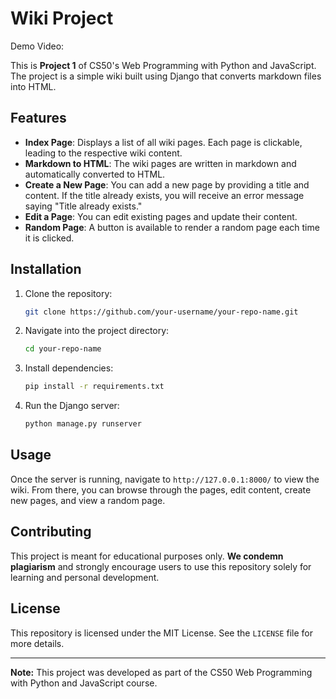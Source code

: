 # Wiki Project

Demo Video: 

This is **Project 1** of CS50's Web Programming with Python and JavaScript. The project is a simple wiki built using Django that converts markdown files into HTML.

## Features

- **Index Page**: Displays a list of all wiki pages. Each page is clickable, leading to the respective wiki content.
- **Markdown to HTML**: The wiki pages are written in markdown and automatically converted to HTML.
- **Create a New Page**: You can add a new page by providing a title and content. If the title already exists, you will receive an error message saying "Title already exists."
- **Edit a Page**: You can edit existing pages and update their content.
- **Random Page**: A button is available to render a random page each time it is clicked.

## Installation

1. Clone the repository:
    ```bash
    git clone https://github.com/your-username/your-repo-name.git
    ```
2. Navigate into the project directory:
    ```bash
    cd your-repo-name
    ```
3. Install dependencies:
    ```bash
    pip install -r requirements.txt
    ```
4. Run the Django server:
    ```bash
    python manage.py runserver
    ```

## Usage

Once the server is running, navigate to `http://127.0.0.1:8000/` to view the wiki. From there, you can browse through the pages, edit content, create new pages, and view a random page.

## Contributing

This project is meant for educational purposes only. **We condemn plagiarism** and strongly encourage users to use this repository solely for learning and personal development.

## License

This repository is licensed under the MIT License. See the `LICENSE` file for more details.

---

**Note:** This project was developed as part of the CS50 Web Programming with Python and JavaScript course.
